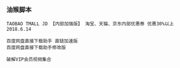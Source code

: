 ### 油猴脚本

```
TAOBAO TMALL JD 【内部加强版】 淘宝、天猫、京东内部优惠券 优惠30%以上 2018.6.14

百度网盘直接下载助手 直链加速版
百度网盘直接下载助手修改版

破解VIP会员视频集合
```



